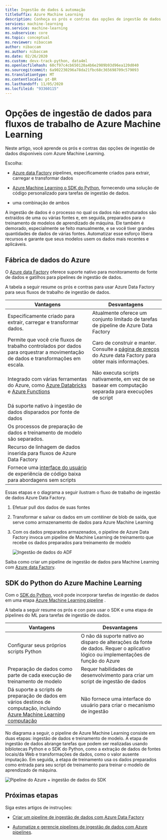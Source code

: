 ```yaml
---
title: Ingestão de dados & automação
titleSuffix: Azure Machine Learning
description: Conheça os prós e contras das opções de ingestão de dados disponíveis para treinar seus modelos de aprendizado de máquina.
services: machine-learning
ms.service: machine-learning
ms.subservice: core
ms.topic: conceptual
ms.reviewer: nibaccam
author: nibaccam
ms.author: nibaccam
ms.date: 02/26/2020
ms.custom: devx-track-python, data4ml
ms.openlocfilehash: 60cf97c4cb650120a4b6e2989b93d96ea120d040
ms.sourcegitcommit: 6a902230296a78da21fbc68c365698709c579093
ms.translationtype: MT
ms.contentlocale: pt-BR
ms.lasthandoff: 11/05/2020
ms.locfileid: "93360115"
---
```

# <a name="data-ingestion-options-for-azure-machine-learning-workflows"></a>Opções de ingestão de dados para fluxos de trabalho de Azure Machine Learning

Neste artigo, você aprende os prós e contras das opções de ingestão de dados disponíveis com Azure Machine Learning. 

Escolha:
+ [Azure data Factory](#azure-data-factory) pipelines, especificamente criados para extrair, carregar e transformar dados

+ [Azure Machine Learning o SDK do Python](#azure-machine-learning-python-sdk), fornecendo uma solução de código personalizado para tarefas de ingestão de dados.

+ uma combinação de ambos

A ingestão de dados é o processo no qual os dados não estruturados são extraídos de uma ou várias fontes e, em seguida, preparados para o treinamento de modelos de aprendizado de máquina. Ele também é demorado, especialmente se feito manualmente, e se você tiver grandes quantidades de dados de várias fontes. Automatizar esse esforço libera recursos e garante que seus modelos usem os dados mais recentes e aplicáveis.

## <a name="azure-data-factory"></a>Fábrica de dados do Azure

O [Azure data Factory](../data-factory/introduction.md) oferece suporte nativo para monitoramento de fonte de dados e gatilhos para pipelines de ingestão de dados.  

A tabela a seguir resume os prós e contras para usar Azure Data Factory para seus fluxos de trabalho de ingestão de dados.

|Vantagens|Desvantagens
---|---
Especificamente criado para extrair, carregar e transformar dados.|Atualmente oferece um conjunto limitado de tarefas de pipeline de Azure Data Factory 
Permite que você crie fluxos de trabalho controlados por dados para orquestrar a movimentação de dados e transformações em escala.|Caro de construir e manter. Consulte a [página de preços](https://azure.microsoft.com/pricing/details/data-factory/data-pipeline/) do Azure data Factory para obter mais informações.
Integrado com várias ferramentas do Azure, como [Azure Databricks](../data-factory/transform-data-using-databricks-notebook.md) e [Azure Functions](../data-factory/control-flow-azure-function-activity.md) | Não executa scripts nativamente, em vez de se basear em computação separada para execuções de script 
Dá suporte nativo à ingestão de dados disparados por fonte de dados| 
Os processos de preparação de dados e treinamento de modelo são separados.|
Recurso de linhagem de dados inserida para fluxos de Azure Data Factory|
Fornece uma [interface do usuário](../data-factory/quickstart-create-data-factory-portal.md) de experiência de código baixa para abordagens sem scripts |

Essas etapas e o diagrama a seguir ilustram o fluxo de trabalho de ingestão de dados Azure Data Factory.

1. Efetuar pull dos dados de suas fontes
1. Transformar e salvar os dados em um contêiner de blob de saída, que serve como armazenamento de dados para Azure Machine Learning
1. Com os dados preparados armazenados, o pipeline de Azure Data Factory invoca um pipeline de Machine Learning de treinamento que recebe os dados preparados para treinamento de modelo


    ![Ingestão de dados do ADF](media/concept-data-ingestion/data-ingest-option-one.svg)
    
Saiba como criar um pipeline de ingestão de dados para Machine Learning com [Azure data Factory](how-to-data-ingest-adf.md).

## <a name="azure-machine-learning-python-sdk"></a>SDK do Python do Azure Machine Learning 

Com o [SDK do Python](/python/api/overview/azure/ml), você pode incorporar tarefas de ingestão de dados em uma etapa [Azure Machine Learning pipeline](how-to-create-your-first-pipeline.md) .

A tabela a seguir resume os prós e con para usar o SDK e uma etapa de pipelines do ML para tarefas de ingestão de dados.

Vantagens| Desvantagens
---|---
Configurar seus próprios scripts Python | O não dá suporte nativo ao disparo de alterações da fonte de dados. Requer o aplicativo lógico ou implementações de função do Azure
Preparação de dados como parte de cada execução de treinamento de modelo|Requer habilidades de desenvolvimento para criar um script de ingestão de dados
Dá suporte a scripts de preparação de dados em vários destinos de computação, incluindo [Azure Machine Learning computação](concept-compute-target.md#azure-machine-learning-compute-managed) |Não fornece uma interface do usuário para criar o mecanismo de ingestão

No diagrama a seguir, o pipeline de Azure Machine Learning consiste em duas etapas: ingestão de dados e treinamento de modelo. A etapa de ingestão de dados abrange tarefas que podem ser realizadas usando bibliotecas Python e o SDK do Python, como a extração de dados de fontes locais/da Web e transformações de dados, como o valor ausente imputação. Em seguida, a etapa de treinamento usa os dados preparados como entrada para seu script de treinamento para treinar o modelo de aprendizado de máquina. 

![Pipeline do Azure + ingestão de dados do SDK](media/concept-data-ingestion/data-ingest-option-two.png)

## <a name="next-steps"></a>Próximas etapas

Siga estes artigos de instruções:
* [Criar um pipeline de ingestão de dados com Azure Data Factory](how-to-data-ingest-adf.md)

* [Automatize e gerencie pipelines de ingestão de dados com Azure pipelines](how-to-cicd-data-ingestion.md).